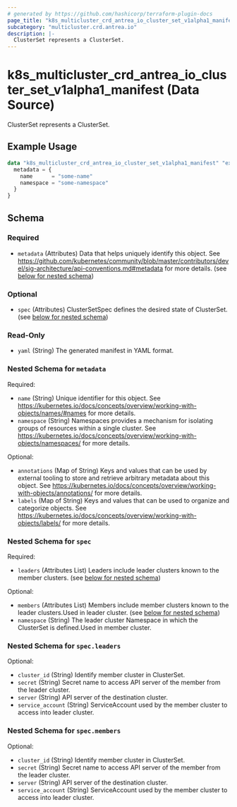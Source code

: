 ```yaml
---
# generated by https://github.com/hashicorp/terraform-plugin-docs
page_title: "k8s_multicluster_crd_antrea_io_cluster_set_v1alpha1_manifest Data Source - terraform-provider-k8s"
subcategory: "multicluster.crd.antrea.io"
description: |-
  ClusterSet represents a ClusterSet.
---
```


# k8s_multicluster_crd_antrea_io_cluster_set_v1alpha1_manifest (Data Source)

ClusterSet represents a ClusterSet.

## Example Usage

```terraform
data "k8s_multicluster_crd_antrea_io_cluster_set_v1alpha1_manifest" "example" {
  metadata = {
    name      = "some-name"
    namespace = "some-namespace"
  }
}
```

<!-- schema generated by tfplugindocs -->
## Schema

### Required

- `metadata` (Attributes) Data that helps uniquely identify this object. See https://github.com/kubernetes/community/blob/master/contributors/devel/sig-architecture/api-conventions.md#metadata for more details. (see [below for nested schema](#nestedatt--metadata))

### Optional

- `spec` (Attributes) ClusterSetSpec defines the desired state of ClusterSet. (see [below for nested schema](#nestedatt--spec))

### Read-Only

- `yaml` (String) The generated manifest in YAML format.

<a id="nestedatt--metadata"></a>
### Nested Schema for `metadata`

Required:

- `name` (String) Unique identifier for this object. See https://kubernetes.io/docs/concepts/overview/working-with-objects/names/#names for more details.
- `namespace` (String) Namespaces provides a mechanism for isolating groups of resources within a single cluster. See https://kubernetes.io/docs/concepts/overview/working-with-objects/namespaces/ for more details.

Optional:

- `annotations` (Map of String) Keys and values that can be used by external tooling to store and retrieve arbitrary metadata about this object. See https://kubernetes.io/docs/concepts/overview/working-with-objects/annotations/ for more details.
- `labels` (Map of String) Keys and values that can be used to organize and categorize objects. See https://kubernetes.io/docs/concepts/overview/working-with-objects/labels/ for more details.


<a id="nestedatt--spec"></a>
### Nested Schema for `spec`

Required:

- `leaders` (Attributes List) Leaders include leader clusters known to the member clusters. (see [below for nested schema](#nestedatt--spec--leaders))

Optional:

- `members` (Attributes List) Members include member clusters known to the leader clusters.Used in leader cluster. (see [below for nested schema](#nestedatt--spec--members))
- `namespace` (String) The leader cluster Namespace in which the ClusterSet is defined.Used in member cluster.

<a id="nestedatt--spec--leaders"></a>
### Nested Schema for `spec.leaders`

Optional:

- `cluster_id` (String) Identify member cluster in ClusterSet.
- `secret` (String) Secret name to access API server of the member from the leader cluster.
- `server` (String) API server of the destination cluster.
- `service_account` (String) ServiceAccount used by the member cluster to access into leader cluster.


<a id="nestedatt--spec--members"></a>
### Nested Schema for `spec.members`

Optional:

- `cluster_id` (String) Identify member cluster in ClusterSet.
- `secret` (String) Secret name to access API server of the member from the leader cluster.
- `server` (String) API server of the destination cluster.
- `service_account` (String) ServiceAccount used by the member cluster to access into leader cluster.
